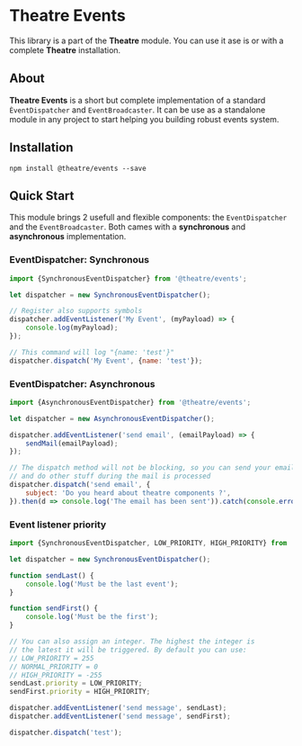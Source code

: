 Theatre Events
==============

This library is a part of the **Theatre** module. You can use it ase is or with
a complete **Theatre** installation.

## About

**Theatre Events** is a short but complete implementation of a standard `ÈventDispatcher` and
`EventBroadcaster`. It can be use as a standalone module in any project to start
helping you building robust events system.

## Installation

```
npm install @theatre/events --save
```

## Quick Start

This module brings 2 usefull and flexible components: the `EventDispatcher` and
the `EventBroadcaster`. Both cames with a **synchronous** and **asynchronous**
implementation.

### EventDispatcher: Synchronous

```javascript
import {SynchronousEventDispatcher} from '@theatre/events';

let dispatcher = new SynchronousEventDispatcher();

// Register also supports symbols
dispatcher.addEventListener('My Event', (myPayload) => {
    console.log(myPayload);
});

// This command will log "{name: 'test'}"
dispatcher.dispatch('My Event', {name: 'test'});
```

### EventDispatcher: Asynchronous

```javascript
import {AsynchronousEventDispatcher} from '@theatre/events';

let dispatcher = new AsynchronousEventDispatcher();

dispatcher.addEventListener('send email', (emailPayload) => {
    sendMail(emailPayload);
});

// The dispatch method will not be blocking, so you can send your email
// and do other stuff during the mail is processed
dispatcher.dispatch('send email', {
    subject: 'Do you heard about theatre components ?',
}).then(d => console.log('The email has been sent')).catch(console.error);
```

### Event listener priority

```javascript
import {SynchronousEventDispatcher, LOW_PRIORITY, HIGH_PRIORITY} from '@theatre/events';

let dispatcher = new SynchronousEventDispatcher();

function sendLast() {
    console.log('Must be the last event');
}

function sendFirst() {
    console.log('Must be the first');
}

// You can also assign an integer. The highest the integer is
// the latest it will be triggered. By default you can use:
// LOW_PRIORITY = 255
// NORMAL_PRIORITY = 0
// HIGH_PRIORITY = -255
sendLast.priority = LOW_PRIORITY;
sendFirst.priority = HIGH_PRIORITY;

dispatcher.addEventListener('send message', sendLast);
dispatcher.addEventListener('send message', sendFirst);

dispatcher.dispatch('test');
```


